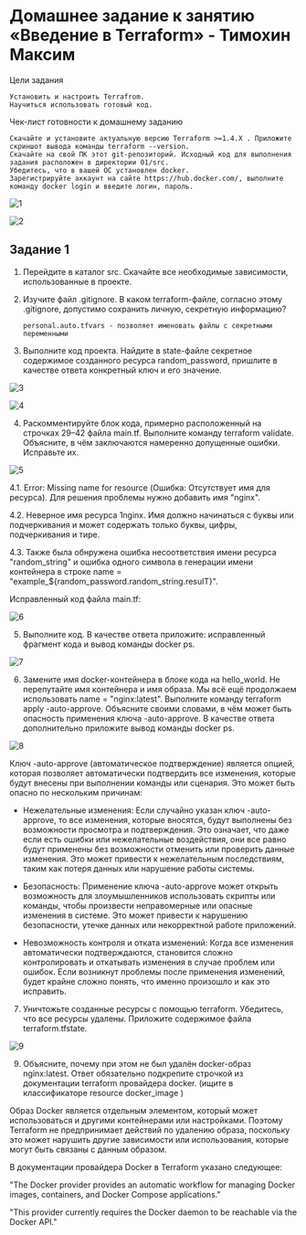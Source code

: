 # Домашнее задание к занятию «Введение в Terraform» - Тимохин Максим

Цели задания

    Установить и настроить Terrafrom.
    Научиться использовать готовый код.

Чек-лист готовности к домашнему заданию

    Скачайте и установите актуальную версию Terraform >=1.4.X . Приложите скриншот вывода команды terraform --version.
    Скачайте на свой ПК этот git-репозиторий. Исходный код для выполнения задания расположен в директории 01/src.
    Убедитесь, что в вашей ОС установлен docker.
    Зарегистрируйте аккаунт на сайте https://hub.docker.com/, выполните команду docker login и введите логин, пароль.

![1](https://github.com/MrAgrippa/06-db/blob/main/img/07-01/1.JPG)

![2](https://github.com/MrAgrippa/06-db/blob/main/img/07-01/2.JPG)

## Задание 1

1. Перейдите в каталог src. Скачайте все необходимые зависимости, использованные в проекте.
2. Изучите файл .gitignore. В каком terraform-файле, согласно этому .gitignore, допустимо сохранить личную, секретную информацию?
   
       personal.auto.tfvars - позволяет именовать файлы с секретными переменными 
   
3. Выполните код проекта. Найдите в state-файле секретное содержимое созданного ресурса random_password, пришлите в качестве ответа конкретный ключ и его значение.

![3](https://github.com/MrAgrippa/06-db/blob/main/img/07-01/3.JPG)

![4](https://github.com/MrAgrippa/06-db/blob/main/img/07-01/4.JPG)

4. Раскомментируйте блок кода, примерно расположенный на строчках 29–42 файла main.tf. Выполните команду terraform validate. Объясните, в чём заключаются намеренно допущенные ошибки. Исправьте их.

![5](https://github.com/MrAgrippa/06-db/blob/main/img/07-01/5.JPG)

4.1. Error: Missing name for resource (Ошибка: Отсутствует имя для ресурса). Для решения проблемы нужно добавить имя "nginx".

4.2. Неверное имя ресурса 1nginx. Имя должно начинаться с буквы или подчеркивания и может содержать только буквы, цифры, подчеркивания и тире.

4.3. Также была обнружена ошибка несоответствия имени ресурса "random_string" и ошибка одного символа в генерации имени контейнера в строке  name  = "example_${random_password.random_string.resulT}".

Исправленный код файла main.tf:

![6](https://github.com/MrAgrippa/06-db/blob/main/img/07-01/6.JPG)
   
5. Выполните код. В качестве ответа приложите: исправленный фрагмент кода и вывод команды docker ps.

![7](https://github.com/MrAgrippa/06-db/blob/main/img/07-01/7.JPG)

6. Замените имя docker-контейнера в блоке кода на hello_world. Не перепутайте имя контейнера и имя образа. Мы всё ещё продолжаем использовать name = "nginx:latest". Выполните команду terraform apply -auto-approve. Объясните своими словами, в чём может быть опасность применения ключа -auto-approve. В качестве ответа дополнительно приложите вывод команды docker ps.

![8](https://github.com/MrAgrippa/06-db/blob/main/img/07-01/8.JPG)

Ключ -auto-approve (автоматическое подтверждение) является опцией, которая позволяет автоматически подтвердить все изменения, которые будут внесены при выполнении команды или сценария. Это может быть опасно по нескольким причинам:

- Нежелательные изменения: Если случайно указан ключ -auto-approve, то все изменения, которые вносятся, будут выполнены без возможности просмотра и подтверждения. Это означает, что даже если есть  ошибки или нежелательные воздействия, они все равно будут применены без возможности отменить или проверить данные изменения. Это может привести к нежелательным последствиям, таким как потеря данных или нарушение работы системы.

- Безопасность: Применение ключа -auto-approve может открыть возможность для злоумышленников использовать скрипты или команды, чтобы произвести неправомерные или опасные изменения в системе. Это может привести к нарушению безопасности, утечке данных или некорректной работе приложений.

- Невозможность контроля и отката изменений: Когда все изменения автоматически подтверждаются, становится сложно контролировать и откатывать изменения в случае проблем или ошибок. Если возникнут проблемы после применения изменений, будет крайне сложно понять, что именно произошло и как это исправить.

7. Уничтожьте созданные ресурсы с помощью terraform. Убедитесь, что все ресурсы удалены. Приложите содержимое файла terraform.tfstate.

![9](https://github.com/MrAgrippa/06-db/blob/main/img/07-01/9.JPG)

9. Объясните, почему при этом не был удалён docker-образ nginx:latest. Ответ обязательно подкрепите строчкой из документации terraform провайдера docker. (ищите в классификаторе resource docker_image )

Образ Docker является отдельным элементом, который может использоваться и другими контейнерами или настройками. Поэтому Terraform не предпринимает действий по удалению образа, поскольку это может нарушить другие зависимости или использования, которые могут быть связаны с данным образом.

В документации провайдера Docker в Terraform указано следующее:

"The Docker provider provides an automatic workflow for managing Docker images, containers, and Docker Compose applications."

"This provider currently requires the Docker daemon to be reachable via the Docker API."
